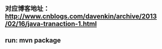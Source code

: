 ## 对应博客地址：http://www.cnblogs.com/davenkin/archive/2013/02/16/java-tranaction-1.html

## run: mvn package
